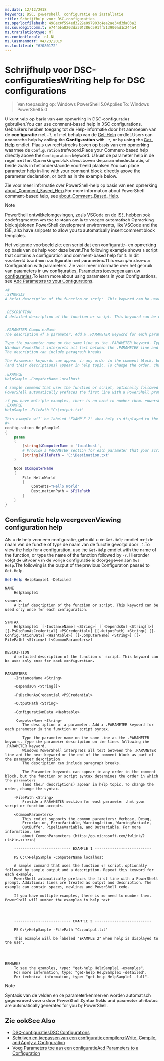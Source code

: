 ```yaml
---
ms.date: 12/12/2018
keywords: DSC, powershell, configuratie en installatie
title: Schrijfhulp voor DSC-configuraties
ms.openlocfilehash: 498ec0f594ed3229e097903c4ea2ae34d3da03a2
ms.sourcegitcommit: e7445ba8203da304286c591ff513900ad1c244a4
ms.translationtype: MT
ms.contentlocale: nl-NL
ms.lasthandoff: 04/23/2019
ms.locfileid: "62080172"
---
```

# <a name="writing-help-for-dsc-configurations"></a><span data-ttu-id="9774a-103">Schrijfhulp voor DSC-configuraties</span><span class="sxs-lookup"><span data-stu-id="9774a-103">Writing help for DSC configurations</span></span>

><span data-ttu-id="9774a-104">Van toepassing op: Windows PowerShell 5.0</span><span class="sxs-lookup"><span data-stu-id="9774a-104">Applies To: Windows PowerShell 5.0</span></span>

<span data-ttu-id="9774a-105">U kunt help op basis van een opmerking in DSC-configuraties gebruiken.</span><span class="sxs-lookup"><span data-stu-id="9774a-105">You can use comment-based help in DSC configurations.</span></span> <span data-ttu-id="9774a-106">Gebruikers hebben toegang tot de Help-informatie door het aanroepen van de **configuratie** met `-?`, of met behulp van de [Get-Help](/powershell/module/Microsoft.PowerShell.Core/Get-Help) cmdlet.</span><span class="sxs-lookup"><span data-stu-id="9774a-106">Users can access the help by calling the **Configuration** with `-?`, or by using the [Get-Help](/powershell/module/Microsoft.PowerShell.Core/Get-Help) cmdlet.</span></span> <span data-ttu-id="9774a-107">Plaats uw rechtstreeks boven op basis van een opmerking waarmee de `Configuration` trefwoord.</span><span class="sxs-lookup"><span data-stu-id="9774a-107">Place your Comment-based help directly above the `Configuration` keyword.</span></span>
<span data-ttu-id="9774a-108">U kunt de parameter help in de regel met het Opmerkingenblok direct boven de parameterdeclaratie, of beide zoals in het onderstaande voorbeeld plaatsen.</span><span class="sxs-lookup"><span data-stu-id="9774a-108">You can place parameter help in-line with your comment block, directly above the parameter declaration, or both as in the example below.</span></span>

<span data-ttu-id="9774a-109">Zie voor meer informatie over PowerShell-help op basis van een opmerking [about_Comment_Based_Help](/powershell/module/microsoft.powershell.core/about/about_comment_based_help).</span><span class="sxs-lookup"><span data-stu-id="9774a-109">For more information about PowerShell comment-based help, see [about_Comment_Based_Help](/powershell/module/microsoft.powershell.core/about/about_comment_based_help).</span></span>

> [!NOTE]
> <span data-ttu-id="9774a-110">PowerShell ontwikkelomgevingen, zoals VSCode en de ISE, hebben ook codefragmenten om toe te staan om in te voegen automatisch Opmerking blok sjablonen.</span><span class="sxs-lookup"><span data-stu-id="9774a-110">PowerShell development environments, like VSCode and the ISE, also have snippets to allow you to automatically insert comment block templates.</span></span>

<span data-ttu-id="9774a-111">Het volgende voorbeeld ziet een script dat een configuratie- en opmerking op basis van de help voor deze bevat.</span><span class="sxs-lookup"><span data-stu-id="9774a-111">The following example shows a script that contains a configuration and comment-based help for it.</span></span> <span data-ttu-id="9774a-112">In dit voorbeeld toont een configuratie met parameters.</span><span class="sxs-lookup"><span data-stu-id="9774a-112">This example shows a Configuration with parameters.</span></span> <span data-ttu-id="9774a-113">Zie voor meer informatie over het gebruik van parameters in uw configuraties, [Parameters toevoegen aan uw configuraties](add-parameters-to-a-configuration.md).</span><span class="sxs-lookup"><span data-stu-id="9774a-113">To learn more about using parameters in your Configurations, see [Add Parameters to your Configurations](add-parameters-to-a-configuration.md).</span></span>

```powershell
<#
.SYNOPSIS
A brief description of the function or script. This keyword can be used only once for each configuration.


.DESCRIPTION
A detailed description of the function or script. This keyword can be used only once for each configuration.


.PARAMETER ComputerName
The description of a parameter. Add a .PARAMETER keyword for each parameter in the function or script syntax.

Type the parameter name on the same line as the .PARAMETER keyword. Type the parameter description on the lines following the .PARAMETER keyword.
Windows PowerShell interprets all text between the .PARAMETER line and the next keyword or the end of the comment block as part of the parameter description.
The description can include paragraph breaks.

The Parameter keywords can appear in any order in the comment block, but the function or script syntax determines the order in which the parameters
(and their descriptions) appear in help topic. To change the order, change the syntax.

.EXAMPLE
HelpSample -ComputerName localhost

A sample command that uses the function or script, optionally followed by sample output and a description. Repeat this keyword for each example.
PowerShell automatically prefaces the first line with a PowerShell prompt. Additional lines are treated as output and description. The example can contain spaces, newlines and PowerShell code.

If you have multiple examples, there is no need to number them. PowerShell will number the examples in help text.
.EXAMPLE
HelpSample -FilePath "C:\output.txt"

This example will be labeled "EXAMPLE 2" when help is displayed to the user.
#>
configuration HelpSample1
{
    param
    (
        [string]$ComputerName = 'localhost',
        # Provide a PARAMETER section for each parameter that your script or function accepts.
        [string]$FilePath = 'C:\Destination.txt'
    )

    Node $ComputerName
    {
        File HelloWorld
        {
            Contents="Hello World"
            DestinationPath = $FilePath
        }
    }
}
```

## <a name="viewing-configuration-help"></a><span data-ttu-id="9774a-114">Configuratie help weergeven</span><span class="sxs-lookup"><span data-stu-id="9774a-114">Viewing configuration help</span></span>

<span data-ttu-id="9774a-115">Als u de help voor een configuratie, gebruikt u de `Get-Help` cmdlet met de naam van de functie of type de naam van de functie gevolgd door `-?`.</span><span class="sxs-lookup"><span data-stu-id="9774a-115">To view the help for a configuration, use the `Get-Help` cmdlet with the name of the function, or type the name of the function followed by `-?`.</span></span> <span data-ttu-id="9774a-116">Hieronder volgt de uitvoer van de vorige configuratie is doorgegeven aan `Get-Help`.</span><span class="sxs-lookup"><span data-stu-id="9774a-116">The following is the output of the previous Configuration passed to `Get-Help`.</span></span>

```powershell
Get-Help HelpSample1 -Detailed
```

```output
NAME
    HelpSample1

SYNOPSIS
    A brief description of the function or script. This keyword can be used only once for each configuration.


SYNTAX
    HelpSample1 [[-InstanceName] <String>] [[-DependsOn] <String[]>] [[-PsDscRunAsCredential] <PSCredential>] [[-OutputPath] <String>] [[-ConfigurationData] <Hashtable>] [[-ComputerName] <String>] [[-FilePath] <String>] [<CommonParameters>]


DESCRIPTION
    A detailed description of the function or script. This keyword can be used only once for each configuration.


PARAMETERS
    -InstanceName <String>

    -DependsOn <String[]>

    -PsDscRunAsCredential <PSCredential>

    -OutputPath <String>

    -ConfigurationData <Hashtable>

    -ComputerName <String>
        The description of a parameter. Add a .PARAMETER keyword for each parameter in the function or script syntax.

        Type the parameter name on the same line as the .PARAMETER keyword. Type the parameter description on the lines following the .PARAMETER keyword.
        Windows PowerShell interprets all text between the .PARAMETER line and the next keyword or the end of the comment block as part of the parameter description.
        The description can include paragraph breaks.

        The Parameter keywords can appear in any order in the comment block, but the function or script syntax determines the order in which the parameters
        (and their descriptions) appear in help topic. To change the order, change the syntax.

    -FilePath <String>
        Provide a PARAMETER section for each parameter that your script or function accepts.

    <CommonParameters>
        This cmdlet supports the common parameters: Verbose, Debug,
        ErrorAction, ErrorVariable, WarningAction, WarningVariable,
        OutBuffer, PipelineVariable, and OutVariable. For more information, see
        about_CommonParameters (https:/go.microsoft.com/fwlink/?LinkID=113216).

    -------------------------- EXAMPLE 1 --------------------------

    PS C:\>HelpSample -ComputerName localhost

    A sample command that uses the function or script, optionally followed by sample output and a description. Repeat this keyword for each example.
    PowerShell automatically prefaces the first line with a PowerShell prompt. Additional lines are treated as output and description. The example can contain spaces, newlines and PowerShell code.

    If you have multiple examples, there is no need to number them. PowerShell will number the examples in help text.




    -------------------------- EXAMPLE 2 --------------------------

    PS C:\>HelpSample -FilePath "C:\output.txt"

    This example will be labeled "EXAMPLE 2" when help is displayed to the user.




REMARKS
    To see the examples, type: "get-help HelpSample1 -examples".
    For more information, type: "get-help HelpSample1 -detailed".
    For technical information, type: "get-help HelpSample1 -full".
```

> [!NOTE]
> <span data-ttu-id="9774a-117">Syntaxis van de velden en de parameterkenmerken worden automatisch gegenereerd voor u door PowerShell.</span><span class="sxs-lookup"><span data-stu-id="9774a-117">Syntax fields and parameter attributes are automatically generated for you by PowerShell.</span></span>

## <a name="see-also"></a><span data-ttu-id="9774a-118">Zie ook</span><span class="sxs-lookup"><span data-stu-id="9774a-118">See Also</span></span>

- [<span data-ttu-id="9774a-119">DSC-configuraties</span><span class="sxs-lookup"><span data-stu-id="9774a-119">DSC Configurations</span></span>](configurations.md)
- [<span data-ttu-id="9774a-120">Schrijven en toepassen van een configuratie compileren</span><span class="sxs-lookup"><span data-stu-id="9774a-120">Write, Compile, and Apply a Configuration</span></span>](write-compile-apply-configuration.md)
- [<span data-ttu-id="9774a-121">Voeg Parameters toe aan een configuratie</span><span class="sxs-lookup"><span data-stu-id="9774a-121">Add Parameters to a Configuration</span></span>](add-parameters-to-a-configuration.md)
